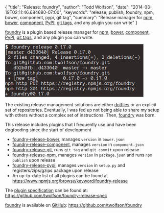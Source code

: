 {
  "title": "Release: foundry",
  "author": "Todd Wolfson",
  "date": "2014-03-19T02:11:46.684680-07:00",
  "keywords": "release, publish, foundry, npm, bower, component, pypi, git tag",
  "summary": "Release manager for [npm](http://npmjs.org/), [bower](http://bower.io/), [component](http://component.io/), [PyPI](http://pypi.python.org/), [git tags](http://git-scm.com/), and any plugin you can write"
}

[foundry][] is a plugin based release manager for [npm][], [bower][], [component][], [PyPI][], [git tags][], and any plugin you can write.

[foundry]: https://github.com/twolfson/foundry
[npm]: http://npmjs.org/
[bower]: http://bower.io/
[component]: http://component.io/
[PyPI]: http://pypi.python.org/
[git tags]: http://git-scm.com/

![Screenshot of foundry releasing foundry](/public/images/articles/release-foundry.png)

The existing release management solutions are either [dotfiles][dot-release] or an explicit set of repositories. Eventually, I was fed up not being able to share my setup with others without a complex set of instructions. Then, [foundry][] was born.

[dot-release]: https://github.com/twolfson/dotfiles/blob/0.29.0/git-template-dir/hooks/post-release.sh

This release includes plugins that I frequently use and have been dogfooding since the start of development

- [foundry-release-bower][], manages `version` in `bower.json`
- [foundry-release-component][], manages `version` in `component.json`
- [foundry-release-git][], runs `git tag` and `git commit` upon release
- [foundry-release-npm][], manages `version` in `package.json` and runs `npm publish` upon release
- [foundry-release-pypi][], manages `version` in `setup.py` and registers/zips/gzips package upon release
- An up-to-date list of all plugins can be found at https://www.npmjs.org/browse/keyword/foundry-release

[foundry-release-bower]: https://github.com/twolfson/foundry-release-bower
[foundry-release-component]: https://github.com/twolfson/foundry-release-component
[foundry-release-git]: https://github.com/twolfson/foundry-release-git
[foundry-release-npm]: https://github.com/twolfson/foundry-release-npm
[foundry-release-pypi]: https://github.com/twolfson/foundry-release-pypi

The [plugin specification][] can be found at: https://github.com/twolfson/foundry-release-spec

[plugin specification]: https://github.com/twolfson/foundry-release-spec

[foundry][] is available on [GitHub][]: https://github.com/twolfson/foundry

[GitHub]: http://github.com/


